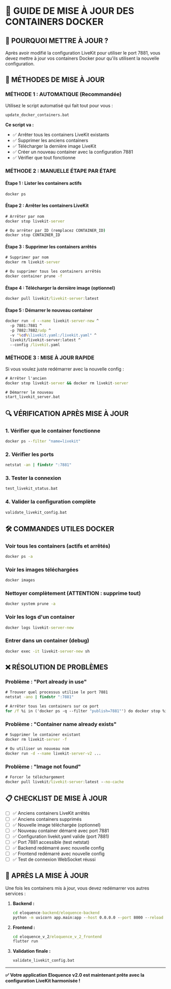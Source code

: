 # 🐳 GUIDE DE MISE À JOUR DES CONTAINERS DOCKER

## 🎯 POURQUOI METTRE À JOUR ?

Après avoir modifié la configuration LiveKit pour utiliser le port 7881, vous devez mettre à jour vos containers Docker pour qu'ils utilisent la nouvelle configuration.

## 🚀 MÉTHODES DE MISE À JOUR

### MÉTHODE 1 : AUTOMATIQUE (Recommandée)

Utilisez le script automatisé qui fait tout pour vous :

```cmd
update_docker_containers.bat
```

**Ce script va :**
- ✅ Arrêter tous les containers LiveKit existants
- ✅ Supprimer les anciens containers  
- ✅ Télécharger la dernière image LiveKit
- ✅ Créer un nouveau container avec la configuration 7881
- ✅ Vérifier que tout fonctionne

### MÉTHODE 2 : MANUELLE ÉTAPE PAR ÉTAPE

#### Étape 1 : Lister les containers actifs
```cmd
docker ps
```

#### Étape 2 : Arrêter les containers LiveKit
```cmd
# Arrêter par nom
docker stop livekit-server

# Ou arrêter par ID (remplacez CONTAINER_ID)
docker stop CONTAINER_ID
```

#### Étape 3 : Supprimer les containers arrêtés
```cmd
# Supprimer par nom
docker rm livekit-server

# Ou supprimer tous les containers arrêtés
docker container prune -f
```

#### Étape 4 : Télécharger la dernière image (optionnel)
```cmd
docker pull livekit/livekit-server:latest
```

#### Étape 5 : Démarrer le nouveau container
```cmd
docker run -d --name livekit-server-new ^
  -p 7881:7881 ^
  -p 7882:7882/udp ^
  -v "%cd%\livekit.yaml:/livekit.yaml" ^
  livekit/livekit-server:latest ^
  --config /livekit.yaml
```

### MÉTHODE 3 : MISE À JOUR RAPIDE

Si vous voulez juste redémarrer avec la nouvelle config :

```cmd
# Arrêter l'ancien
docker stop livekit-server && docker rm livekit-server

# Démarrer le nouveau  
start_livekit_server.bat
```

## 🔍 VÉRIFICATION APRÈS MISE À JOUR

### 1. Vérifier que le container fonctionne
```cmd
docker ps --filter "name=livekit"
```

### 2. Vérifier les ports
```cmd
netstat -an | findstr ":7881"
```

### 3. Tester la connexion
```cmd
test_livekit_status.bat
```

### 4. Valider la configuration complète
```cmd
validate_livekit_config.bat
```

## 🛠️ COMMANDES UTILES DOCKER

### Voir tous les containers (actifs et arrêtés)
```cmd
docker ps -a
```

### Voir les images téléchargées
```cmd
docker images
```

### Nettoyer complètement (ATTENTION : supprime tout)
```cmd
docker system prune -a
```

### Voir les logs d'un container
```cmd
docker logs livekit-server-new
```

### Entrer dans un container (debug)
```cmd
docker exec -it livekit-server-new sh
```

## ❌ RÉSOLUTION DE PROBLÈMES

### Problème : "Port already in use"
```cmd
# Trouver quel processus utilise le port 7881
netstat -ano | findstr ":7881"

# Arrêter tous les containers sur ce port
for /f %i in ('docker ps -q --filter "publish=7881"') do docker stop %i
```

### Problème : "Container name already exists"
```cmd
# Supprimer le container existant
docker rm livekit-server -f

# Ou utiliser un nouveau nom
docker run -d --name livekit-server-v2 ...
```

### Problème : "Image not found"
```cmd
# Forcer le téléchargement
docker pull livekit/livekit-server:latest --no-cache
```

## 📋 CHECKLIST DE MISE À JOUR

- [ ] ✅ Anciens containers LiveKit arrêtés
- [ ] ✅ Anciens containers supprimés  
- [ ] ✅ Nouvelle image téléchargée (optionnel)
- [ ] ✅ Nouveau container démarré avec port 7881
- [ ] ✅ Configuration livekit.yaml valide (port 7881)
- [ ] ✅ Port 7881 accessible (test netstat)
- [ ] ✅ Backend redémarré avec nouvelle config
- [ ] ✅ Frontend redémarré avec nouvelle config
- [ ] ✅ Test de connexion WebSocket réussi

## 🎉 APRÈS LA MISE À JOUR

Une fois les containers mis à jour, vous devez redémarrer vos autres services :

1. **Backend :**
   ```cmd
   cd eloquence-backend/eloquence-backend
   python -m uvicorn app.main:app --host 0.0.0.0 --port 8000 --reload
   ```

2. **Frontend :**
   ```cmd
   cd eloquence_v_2/eloquence_v_2_frontend
   flutter run
   ```

3. **Validation finale :**
   ```cmd
   validate_livekit_config.bat
   ```

---

**✅ Votre application Eloquence v2.0 est maintenant prête avec la configuration LiveKit harmonisée !**
